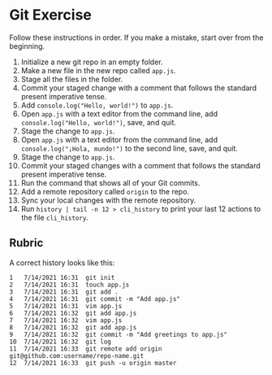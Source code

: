 # Git Exercise

Follow these instructions in order. If you make a mistake, start over from the beginning.

1. Initialize a new git repo in an empty folder.
1. Make a new file in the new repo called `app.js`.
1. Stage all the files in the folder.
1. Commit your staged change with a comment that follows the standard present imperative tense.
1. Add `console.log("Hello, world!")` to `app.js`.
1. Open `app.js` with a text editor from the command line, add `console.log("Hello, world!")`, save, and quit.
1. Stage the change to `app.js`.
1. Open `app.js` with a text editor from the command line, add `console.log("¡Hola, mundo!")` to the second line, save, and quit.
1. Stage the change to `app.js`.
1. Commit your staged changes with a comment that follows the standard present imperative tense.
1. Run the command that shows all of your Git commits.
1. Add a remote repository called `origin` to the repo.
1. Sync your local changes with the remote repository.
1. Run `history | tail -n 12 > cli_history` to print your last 12 actions to the file `cli_history`.

## Rubric

A correct history looks like this:

```
1   7/14/2021 16:31  git init
2   7/14/2021 16:31  touch app.js
3   7/14/2021 16:31  git add .
4   7/14/2021 16:31  git commit -m "Add app.js"
5   7/14/2021 16:31  vim app.js
6   7/14/2021 16:32  git add app.js
7   7/14/2021 16:32  vim app.js
8   7/14/2021 16:32  git add app.js
9   7/14/2021 16:32  git commit -m "Add greetings to app.js"
10  7/14/2021 16:32  git log
11  7/14/2021 16:33  git remote add origin git@github.com:username/repo-name.git
12  7/14/2021 16:33  git push -u origin master
```
